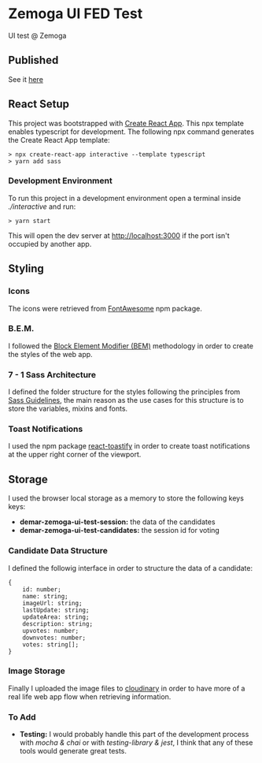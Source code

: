 # Zemoga UI FED Test

UI test @ Zemoga

## Published

See it [here](https://zemoga-fed-ui-test-interactive.netlify.app/home)

## React Setup

This project was bootstrapped with [Create React App](https://github.com/facebook/create-react-app). This npx template enables typescript for development. The following npx command generates the Create React App template:

```
> npx create-react-app interactive --template typescript
> yarn add sass
```

### Development Environment

To run this project in a development environment open a terminal inside _./interactive_ and run:

```
> yarn start
```

This will open the dev server at [http://localhost:3000](http://localhost:3000) if the port isn't occupied by another app.

## Styling

### Icons

The icons were retrieved from [FontAwesome](https://www.npmjs.com/package/@fortawesome/react-fontawesome) npm package.

### B.E.M.

I followed the [Block Element Modifier (BEM)](https://en.bem.info/methodology/quick-start/) methodology in order to create the styles of the web app.

### 7 - 1 Sass Architecture

I defined the folder structure for the styles following the principles from [Sass Guidelines](https://sass-guidelin.es/#architecture), the main reason as the use cases for this structure is to store the variables, mixins and fonts.

### Toast Notifications

I used the npm package [react-toastify](https://fkhadra.github.io/react-toastify/introduction) in order to create toast notifications at the upper right corner of the viewport.

## Storage

I used the browser local storage as a memory to store the following keys keys:

-   **demar-zemoga-ui-test-session:** the data of the candidates
-   **demar-zemoga-ui-test-candidates:** the session id for voting

### Candidate Data Structure

I defined the followig interface in order to structure the data of a candidate:

```
{
    id: number;
    name: string;
    imageUrl: string;
    lastUpdate: string;
    updateArea: string;
    description: string;
    upvotes: number;
    downvotes: number;
    votes: string[];
}

```

### Image Storage

Finally I uploaded the image files to [cloudinary](https://cloudinary.com/) in order to have more of a real life web app flow when retrieving information.

### To Add

-   **Testing:** I would probably handle this part of the development process with _mocha & chai_ or with _testing-library & jest_, I think that any of these tools would generate great tests.
